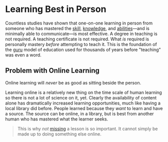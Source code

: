 # Learning Best in Person

Countless studies have shown that one-on-one learning in person from someone who has mastered the [skill](/skill), [knowledge](/knowledge), and [abilities](/ability)—and is minimally able to  communicate—is most effective. A degree in teaching is not required. A teaching certificate is not required. What *is* required is personally mastery *before* attempting to teach it. This is the foundation of the [guru](/guru) model of education used for thousands of years before "teaching" was even a word.

## Problem with Online Learning

Online learning will *never* be as good as sitting beside the person.

Learning online is a relatively new thing on the time scale of human learning so there is not a lot of science on it, yet. Clearly the availability of content alone has dramatically increased learning opportunities, much like having a local library did before. People learned because they *want* to learn and have a source. The source can be online, in a library, but is best from another human who has mastered what the learner seeks. 

> This is why *not* [missing](/policy/#missing-a-lesson) a lesson is so important. It cannot simply be made up to doing something else online.